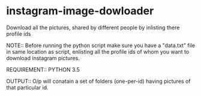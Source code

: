 # instagram-image-dowloader
Download all the pictures, shared by different people by inlisting there profile ids 



NOTE::
Before running the python script make sure you have a "data.txt" file in same location as script, enlisting all the profile ids of whom you want to download instagram pictures.

REQUIREMENT::
PYTHON 3.5

OUTPUT::
O/p will conatain a set of folders (one-per-id) having pictures of that particular id.
